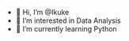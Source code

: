 - 👋 Hi, I’m @Ikuke
- 👀 I’m interested in Data Analysis
- 🌱 I’m currently learning Python


<!---
Ikuke/Ikuke is a ✨ special ✨ repository because its `README.md` (this file) appears on your GitHub profile.
You can click the Preview link to take a look at your changes.

TBD
- 💞️ I’m looking to collaborate on ...
- 📫 How to reach me ...
--->
